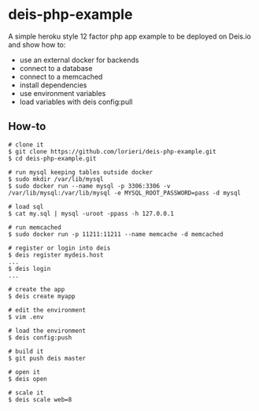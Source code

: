 # deis-php-example

A simple heroku style 12 factor php app example to be deployed on Deis.io and show how to:

* use an external docker for backends
* connect to a database
* connect to a memcached
* install dependencies
* use environment variables
* load variables with deis config:pull

## How-to

```
# clone it
$ git clone https://github.com/lorieri/deis-php-example.git
$ cd deis-php-example.git

# run mysql keeping tables outside docker
$ sudo mkdir /var/lib/mysql
$ sudo docker run --name mysql -p 3306:3306 -v /var/lib/mysql:/var/lib/mysql -e MYSQL_ROOT_PASSWORD=pass -d mysql

# load sql
$ cat my.sql | mysql -uroot -ppass -h 127.0.0.1

# run memcached
$ sudo docker run -p 11211:11211 --name memcache -d memcached

# register or login into deis
$ deis register mydeis.host
...
$ deis login
...

# create the app
$ deis create myapp

# edit the environment
$ vim .env

# load the environment
$ deis config:push

# build it
$ git push deis master

# open it
$ deis open

# scale it
$ deis scale web=8
```
